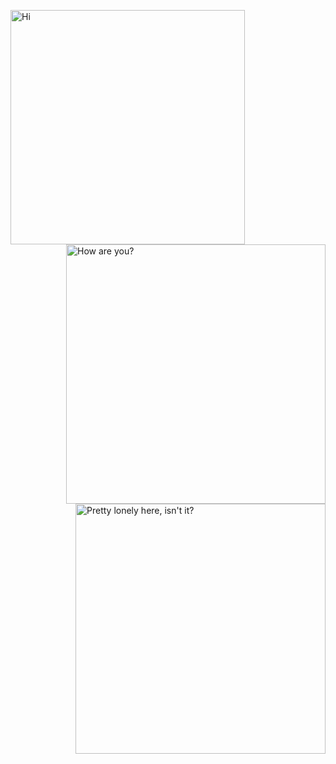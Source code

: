 <!-- 
# Useful links for visitors of this repository:
- Metrics:               https://github.com/lowlighter/metrics 
- Visitors Badge:        https://visitor-badge.glitch.me/
- Komarev Profile Views: https://github.com/antonkomarev/github-profile-views-counter

Dont forget to check out @lowlighter's profile! (https://github.com/lowlighter/)
He's the creator of the Metrics Action, go follow him :).
-->

[<img width="375" align="left" alt="Hi" src="https://raw.githubusercontent.com/gist/Apocryphon-X/9e5bbc2c7b152f5b09a73c77c8ac13de/raw/general.svg">](#)
[<img width="415" align="right" alt="How are you?" src="https://raw.githubusercontent.com/gist/Apocryphon-X/9e5bbc2c7b152f5b09a73c77c8ac13de/raw/achievements.svg">](#)
[<img width="400" align="right" alt="Pretty lonely here, isn't it?" src="https://gist.githubusercontent.com/Apocryphon-X/9e5bbc2c7b152f5b09a73c77c8ac13de/raw/activity.svg">](#)
